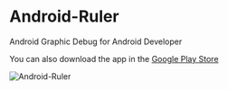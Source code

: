 # Android-Ruler
Android Graphic Debug for Android Developer

You can also download the app in the [Google Play Store](https://play.google.com/store/apps/details?id=com.mrwii.ruler)

![Android-Ruler](https://raw.githubusercontent.com/tankvn/Android-Ruler/master/ic_launcher-web.png)
